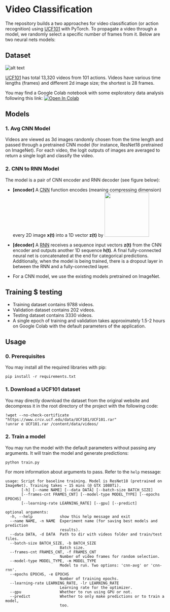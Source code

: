 # Video Classification

The repository builds a two approaches for video classification (or action recognition) using [UCF101](http://crcv.ucf.edu/data/UCF101.php) with PyTorch. To propagate a video through a model, we randomly select a specific number of frames from it. Below are two neural nets models:


## Dataset

![alt text](./fig/kayaking.gif)

[UCF101](http://crcv.ucf.edu/data/UCF101.php) has total 13,320 videos from 101 actions. Videos have various time lengths (frames) and different 2d image size; the shortest is 28 frames. 

You may find a Google Colab notebook with some exploratory data analysis following this link:
[![Open In Colab](https://colab.research.google.com/assets/colab-badge.svg)](https://colab.research.google.com/drive/1fzQNT85RXqCrQHICnMJZz3csiUAv02N_?usp=sharing)

## Models 

### 1. Avg CNN Model

Videos are viewed as 3d images randomly chosen from the time length and passed through a pretrained CNN model (for instance, ResNet18 pretrained on ImageNet). For each video, the logit outputs of images are averaged to return a single logit and classify the video. 

### 2. CNN to RNN Model

The model is a pair of CNN encoder and RNN decoder (see figure below):

  - **[encoder]** A [CNN](https://en.wikipedia.org/wiki/Convolutional_neural_network) function encodes (meaning compressing dimension) every 2D image **x(t)** into a 1D vector **z(t)** by <img src="./fig/f_CNN.png" width="140">

  - **[decoder]** A [RNN](https://en.wikipedia.org/wiki/Recurrent_neural_network) receives a sequence input vectors **z(t)** from the CNN encoder and outputs another 1D sequence **h(t)**. A final fully-connected neural net is concatenated at the end for categorical predictions. Additionally, when the model is being trained, there is a dropout layer in between the RNN and a fully-connected layer.
  - For a CNN model, we use the existing models pretrained on ImageNet.

## Training $ testing
- Training dataset contains 9788 videos.
- Validation dataset contains 202 videos.
- Testing dataset contains 3330 videos.
- A single epoch of training and validation takes approximately 1.5-2 hours on Google Colab with the default parameters of the application.

## Usage

### 0. Prerequisites
You may install all the required libraries with pip:
```
pip install -r requirements.txt
```

### 1. Download a UCF101 dataset

You may directly download the dataset from the original website and decompress it in the root directory of the project with the following code:
```
!wget --no-check-certificate "https://www.crcv.ucf.edu/data/UCF101/UCF101.rar"
!unrar e UCF101.rar /content/data/videos/
```

### 2. Train a model
You may run the model with the default parameters without passing any arguments. It will train the model and generate predictions:
```
python train.py
```

For more information about arguments to pass. Refer to the `help` message:
```
usage: Script for baseline training. Model is ResNet18 (pretrained on ImageNet). Training takes ~ 15 mins (@ GTX 1080Ti).
       [-h] [--name NAME] [--data DATA] [--batch-size BATCH_SIZE]
       [--frames-cnt FRAMES_CNT] [--model-type MODEL_TYPE] [--epochs EPOCHS]
       [--learning-rate LEARNING_RATE] [--gpu] [--predict]

optional arguments:
  -h, --help            show this help message and exit
  --name NAME, -n NAME  Experiment name (for saving best models and prediction
                        results).
  --data DATA, -d DATA  Path to dir with videos folder and train/test files.
  --batch-size BATCH_SIZE, -b BATCH_SIZE
                        Batch size.
  --frames-cnt FRAMES_CNT, -f FRAMES_CNT
                        Number of video frames for random selection.
  --model-type MODEL_TYPE, -m MODEL_TYPE
                        Model to run. Two options: 'cnn-avg' or 'cnn-rnn'.
  --epochs EPOCHS, -e EPOCHS
                        Number of training epochs.
  --learning-rate LEARNING_RATE, -lr LEARNING_RATE
                        Learning rate for the optimizer.
  --gpu                 Whether to run using GPU or not.
  --predict             Whether to only make predictions or to train a model,
                        too.
```



